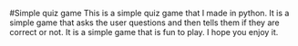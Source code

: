 #Simple quiz game
This is a simple quiz game that I made in python. It is a simple game that asks the user questions and then tells them if they are correct or not. It is a simple game that is fun to play. I hope you enjoy it.